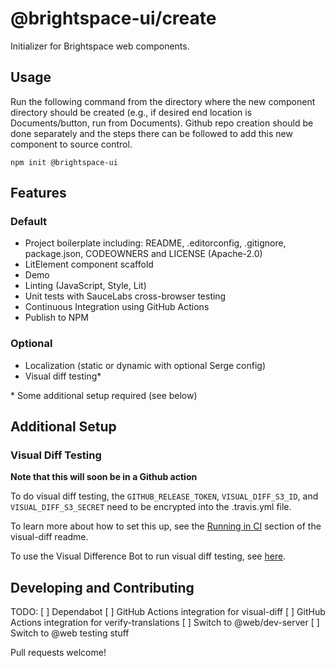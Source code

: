 # @brightspace-ui/create

Initializer for Brightspace web components.

## Usage

Run the following command from the directory where the new component directory should be created (e.g., if desired end location is Documents/button, run from Documents). Github repo creation should be done separately and the steps there can be followed to add this new component to source control.

```
npm init @brightspace-ui
```

## Features

### Default

* Project boilerplate including: README, .editorconfig, .gitignore, package.json, CODEOWNERS and LICENSE (Apache-2.0)
* LitElement component scaffold
* Demo
* Linting (JavaScript, Style, Lit)
* Unit tests with SauceLabs cross-browser testing
* Continuous Integration using GitHub Actions
* Publish to NPM

### Optional

* Localization (static or dynamic with optional Serge config)
* Visual diff testing*

\* Some additional setup required (see below)

## Additional Setup

### Visual Diff Testing

**Note that this will soon be in a Github action**

To do visual diff testing, the `GITHUB_RELEASE_TOKEN`, `VISUAL_DIFF_S3_ID`, and `VISUAL_DIFF_S3_SECRET` need to be encrypted into the .travis.yml file.

To learn more about how to set this up, see the [Running in CI](https://github.com/BrightspaceUI/visual-diff#running-in-ci) section of the visual-diff readme.

To use the Visual Difference Bot to run visual diff testing, see [here](https://github.com/BrightspaceUI/visual-difference-bot/blob/master/README.md/#utilizing-the-deployed-bot-for-your-existing-brightspace-repo).

## Developing and Contributing

TODO:
[ ] Dependabot
[ ] GitHub Actions integration for visual-diff
[ ] GitHub Actions integration for verify-translations
[ ] Switch to @web/dev-server
[ ] Switch to @web testing stuff

Pull requests welcome!
